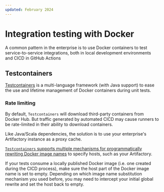 ```yaml
---
updated: February 2024
---
```

# Integration testing with Docker

A common pattern in the enterprise is to use Docker containers to test service-to-service integrations, both in local development environments and CICD in GitHub Actions

## Testcontainers

[Testcontainers](https://testcontainers.com/) is a multi-language framework (with Java support) to ease the use and lifetime management of Docker containers during unit tests. 

### Rate limiting

By default, `Testcontainers` will download third-party containers from Docker Hub. But traffic generated by automated CICD may cause runners to be rate-limited in their ability to download containers.

Like Java/Scala dependencies, the solution is to use your enterprise's Artifactory instance as a proxy cache.

[`Testcontainers` supports multiple mechanisms for programmatically rewriting Docker image names](https://java.testcontainers.org/features/image_name_substitution/) to specify hosts, such as your Artifactory.

If your tests consume a locally published Docker image (i.e. one created during the CICD process), make sure the host part of the Docker image name is set to empty. Depending on which image name substitution mechanism you used before, you may need to intercept your initial global rewrite and set the host back to empty.
